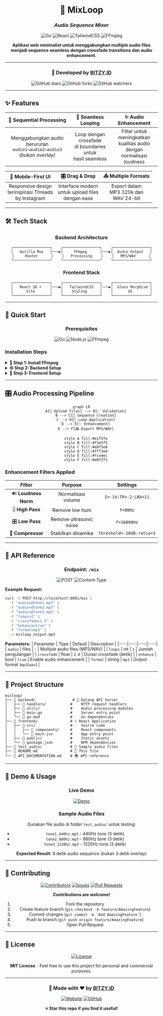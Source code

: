 <div align="center">

# 🎵 MixLoop
### *Audio Sequence Mixer*

<img src="https://img.shields.io/badge/Go-00ADD8?style=for-the-badge&logo=go&logoColor=white" alt="Go">
<img src="https://img.shields.io/badge/React-20232A?style=for-the-badge&logo=react&logoColor=61DAFB" alt="React">
<img src="https://img.shields.io/badge/Tailwind_CSS-38B2AC?style=for-the-badge&logo=tailwind-css&logoColor=white" alt="TailwindCSS">
<img src="https://img.shields.io/badge/FFmpeg-007808?style=for-the-badge&logo=ffmpeg&logoColor=white" alt="FFmpeg">

**Aplikasi web minimalist untuk menggabungkan multiple audio files menjadi sequence seamless dengan crossfade transitions dan audio enhancement.**

---

### 🚀 **Developed by [BITZY.ID](https://e.bitzy.id)**

<img src="https://img.shields.io/github/stars/bicknicktick/mixloop?style=social" alt="GitHub stars">
<img src="https://img.shields.io/github/forks/bicknicktick/mixloop?style=social" alt="GitHub forks">
<img src="https://img.shields.io/github/watchers/bicknicktick/mixloop?style=social" alt="GitHub watchers">

</div>

---

## ✨ **Features**

<div align="center">

| 🎵 **Sequential Processing** | 🔄 **Seamless Looping** | ✨ **Audio Enhancement** |
|:---:|:---:|:---:|
| Menggabungkan audio berurutan<br>`audio1→audio2→audio3`<br>*(bukan overlay)* | Loop dengan crossfade<br>di boundaries untuk<br>hasil seamless | Filter untuk meningkatkan<br>kualitas audio dengan<br>normalisasi loudness |

| 📱 **Mobile-First UI** | 🎛️ **Drag & Drop** | 📤 **Multiple Formats** |
|:---:|:---:|:---:|
| Responsive design<br>terinspirasi Threads<br>by Instagram | Interface modern<br>untuk upload files<br>dengan ease | Export dalam<br>MP3 320k dan<br>WAV 24-bit |

</div>

---

## 🛠️ **Tech Stack**

<div align="center">

### **Backend Architecture**
```
┌─────────────────┐    ┌─────────────────┐    ┌─────────────────┐
│   Gorilla Mux   │───▶│     FFmpeg      │───▶│  Audio Output   │
│     Router      │    │   Processing    │    │   MP3/WAV      │
└─────────────────┘    └─────────────────┘    └─────────────────┘
```

### **Frontend Stack**
```
┌─────────────────┐    ┌─────────────────┐    ┌─────────────────┐
│   React 18 +    │───▶│   TailwindCSS   │───▶│  Glass Morphism │
│      Vite       │    │    Styling      │    │       UI        │
└─────────────────┘    └─────────────────┘    └─────────────────┘
```

</div>

---

## 🚀 **Quick Start**

<div align="center">

### **Prerequisites**
![Go](https://img.shields.io/badge/Go-1.19+-00ADD8?style=flat-square&logo=go&logoColor=white)
![Node.js](https://img.shields.io/badge/Node.js-16+-339933?style=flat-square&logo=node.js&logoColor=white)
![FFmpeg](https://img.shields.io/badge/FFmpeg-Required-007808?style=flat-square&logo=ffmpeg&logoColor=white)

</div>

### **Installation Steps**

<details>
<summary><b>🔧 Step 1: Install FFmpeg</b></summary>

```bash
# Ubuntu/Debian
sudo apt install ffmpeg

# macOS
brew install ffmpeg

# Windows
# Download from https://ffmpeg.org/download.html
```
</details>

<details>
<summary><b>⚙️ Step 2: Backend Setup</b></summary>

```bash
cd backend
go mod tidy
go run main.go
```
**Server akan berjalan di:** `http://localhost:8081`
</details>

<details>
<summary><b>🎨 Step 3: Frontend Setup</b></summary>

```bash
cd frontend
npm install
npm start
```
**Frontend akan berjalan di:** `http://localhost:3000`
</details>

---

## 🎛️ **Audio Processing Pipeline**

<div align="center">

```mermaid
graph LR
    A[📁 Upload Files] --> B[✅ Validation]
    B --> C[🔗 Sequence Creation]
    C --> D[🔄 Loop Application]
    D --> E[✨ Enhancement]
    E --> F[📤 Export MP3/WAV]
    
    style A fill:#e1f5fe
    style B fill:#f3e5f5
    style C fill:#e8f5e8
    style D fill:#fff3e0
    style E fill:#fce4ec
    style F fill:#e0f2f1
```

</div>

### **Enhancement Filters Applied**

| Filter | Purpose | Settings |
|:---:|:---:|:---:|
| 🔊 **Loudness Norm** | Normalisasi volume | `I=-14:TP=-2:LRA=11` |
| 🎚️ **High Pass** | Remove low hum | `f=80Hz` |
| 🎛️ **Low Pass** | Remove ultrasonic noise | `f=16000Hz` |
| 🎵 **Compressor** | Stabilkan dinamika | `threshold=-20dB:ratio=3` |

---

## 📡 **API Reference**

<div align="center">

### **Endpoint: `/mix`**
![POST](https://img.shields.io/badge/POST-4CAF50?style=flat-square)
![Content-Type](https://img.shields.io/badge/multipart%2Fform--data-blue?style=flat-square)

</div>

**Example Request:**
```bash
curl -X POST http://localhost:8081/mix \
  -F "audio=@tone1.mp3" \
  -F "audio=@tone2.mp3" \
  -F "audio=@tone3.mp3" \
  -F "loops=2" \
  -F "crossfade=1.5" \
  -F "enhance=true" \
  -F "format=mp3" \
  -o mixloop_output.mp3
```

**Parameters:**
| Parameter | Type | Default | Description |
|:---:|:---:|:---:|:---:|
| `audio` | files | - | Multiple audio files (MP3/WAV) |
| `loops` | int | `1` | Jumlah pengulangan |
| `crossfade` | float | `2.0` | Durasi crossfade (detik) |
| `enhance` | bool | `true` | Enable audio enhancement |
| `format` | string | `mp3` | Output format (`mp3`/`wav`) |

---

## 📁 **Project Structure**

```
mixloop/
├── 📂 backend/                 # 🐹 Golang API Server
│   ├── 📂 handlers/           #    HTTP request handlers
│   ├── 📂 utils/              #    Audio processing modules
│   ├── 📄 main.go             #    Server entry point
│   └── 📄 go.mod              #    Go dependencies
├── 📂 frontend/               # ⚛️ React Application
│   ├── 📂 src/                #    Source code
│   │   ├── 📂 components/     #    React components
│   │   └── 📄 main.jsx        #    App entry point
│   ├── 📂 public/             #    Static assets
│   └── 📄 package.json        #    NPM dependencies
├── 📂 test_audio/             # 🎵 Sample audio files
├── 📄 README.md               # 📖 This file
└── 📄 API_DOCUMENTATION.md    # 📚 API reference
```

---

## 🎯 **Demo & Usage**

<div align="center">

### **Live Demo**
[![Demo](https://img.shields.io/badge/🚀_Live_Demo-Visit_Now-FF6B6B?style=for-the-badge)](http://localhost:3000)

### **Sample Audio Files**
Gunakan file audio di folder `test_audio/` untuk testing:
- `tone1_440hz.mp3` - 440Hz tone (3 detik)
- `tone2_880hz.mp3` - 880Hz tone (3 detik)  
- `tone3_1320hz.mp3` - 1320Hz tone (3 detik)

**Expected Result:** 9 detik audio sequence (bukan 3 detik overlay)

</div>

---

## 🤝 **Contributing**

<div align="center">

[![Contributors](https://img.shields.io/github/contributors/bicknicktick/mixloop?style=for-the-badge)](https://github.com/bicknicktick/mixloop/graphs/contributors)
[![Issues](https://img.shields.io/github/issues/bicknicktick/mixloop?style=for-the-badge)](https://github.com/bicknicktick/mixloop/issues)
[![Pull Requests](https://img.shields.io/github/issues-pr/bicknicktick/mixloop?style=for-the-badge)](https://github.com/bicknicktick/mixloop/pulls)

**Contributions are welcome!** 

1. Fork the repository
2. Create feature branch (`git checkout -b feature/AmazingFeature`)
3. Commit changes (`git commit -m 'Add AmazingFeature'`)
4. Push to branch (`git push origin feature/AmazingFeature`)
5. Open Pull Request

</div>

---

## 📄 **License**

<div align="center">

[![License](https://img.shields.io/github/license/bicknicktick/mixloop?style=for-the-badge)](LICENSE)

**MIT License** - Feel free to use this project for personal and commercial purposes.

</div>

---

<div align="center">

### 💝 **Made with ❤️ by [BITZY.ID](https://e.bitzy.id)**

[![Website](https://img.shields.io/badge/🌐_Website-bitzy.id-4285F4?style=for-the-badge)](https://bitzy.id)
[![GitHub](https://img.shields.io/badge/🐙_GitHub-bicknicktick-181717?style=for-the-badge)](https://github.com/bicknicktick)

**⭐ Star this repo if you find it useful!**

</div>
